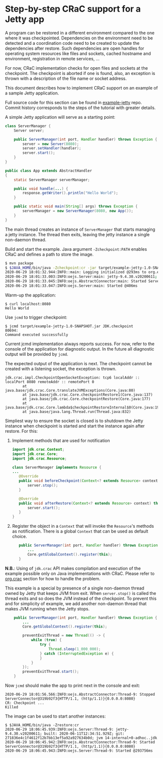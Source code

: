# Step-by-step CRaC support for a Jetty app

A program can be restored in a different environment compared to the one where it was checkpointed.
Dependencies on the environment need to be detected and a coordination code need to be created to update the dependencies after restore.
Such dependencies are open handles for operating system resources like files and sockets, cached hostname and environment, registration in remote services, ...

For now, CRaC implementation checks for open files and sockets at the checkpoint.
The checkpoint is aborted if one is found, also, an exception is thrown with a description of the file name or socket address.

This document describes how to implement CRaC support on an example of a sample Jetty application.

Full source code for this section can be found in [example-jetty](https://github.com/org-crac/example-jetty) repo.
Commit history corresponds to the steps of the tutorial with greater details.

A simple Jetty application will serve as a starting point:
```java
class ServerManager {
    Server server;

    public ServerManager(int port, Handler handler) throws Exception {
        server = new Server(8080);
        server.setHandler(handler);
        server.start();
    }
}

public class App extends AbstractHandler
{
    static ServerManager serverManager;

    public void handle(...) {
        response.getWriter().println("Hello World");
    }

    public static void main(String[] args) throws Exception {
        serverManager = new ServerManager(8080, new App());
    }
}
```

The main thread creates an instance of `ServerManager` that starts managing a jetty instance.
The thread then exits, leaving the jetty instance a single non-daemon thread.

Build and start the example.
Java argument `-Zcheckpoint:PATH` enables CRaC and defines a path to store the image.

```sh
$ mvn package
$ $JAVA_HOME/bin/java -Zcheckpoint:cr -jar target/example-jetty-1.0-SNAPSHOT.jar
2020-06-29 18:01:32.944:INFO::main: Logging initialized @293ms to org.eclipse.jetty.util.log.StdErrLog
2020-06-29 18:01:33.003:INFO:oejs.Server:main: jetty-9.4.30.v20200611; built: 2020-06-11T12:34:51.929Z; git: 271836e4c1f4612f12b7bb13ef5a92a927634b0d; jvm 14-internal+0-adhoc..jdk
2020-06-29 18:01:33.045:INFO:oejs.AbstractConnector:main: Started ServerConnector@319b92f3{HTTP/1.1, (http/1.1)}{0.0.0.0:8080}
2020-06-29 18:01:33.047:INFO:oejs.Server:main: Started @406ms
```

Warm-up the application:
```
$ curl localhost:8080
Hello World
```

Use `jcmd` to trigger checkpoint:

```
$ jcmd target/example-jetty-1.0-SNAPSHOT.jar JDK.checkpoint
80694:
Command executed successfully
```

Current jcmd implementation always reports success.
For now, refer to the console of the application for diagnostic output.
In the future all diagnostic output will be provided by `jcmd`.

The expected output of the application is next.
The checkpoint cannot be created with a listening socket, the exception is thrown.

```
jdk.crac.impl.CheckpointOpenSocketException: tcp6 localAddr :: localPort 8080 remoteAddr :: remotePort 0
        at java.base/jdk.crac.Core.translateJVMExceptions(Core.java:80)
        at java.base/jdk.crac.Core.checkpointRestore1(Core.java:137)
        at java.base/jdk.crac.Core.checkpointRestore(Core.java:177)
        at java.base/jdk.crac.Core.lambda$checkpointRestoreInternal$0(Core.java:194)
        at java.base/java.lang.Thread.run(Thread.java:832)
```

Simpliest way to ensure the socket is closed is to shutdown the Jetty instance when checkpoint is started and start the instance again after restore.
For this:

1. Implement methods that are used for notification
     ```java
    import jdk.crac.Context;
    import jdk.crac.Core;
    import jdk.crac.Resource;

    class ServerManager implements Resource {
    ...
        @Override
        public void beforeCheckpoint(Context<? extends Resource> context) throws Exception {
            server.stop();
        }

        @Override
        public void afterRestore(Context<? extends Resource> context) throws Exception {
            server.start();
        }
    }
    ```
2. Register the object in a `Context` that will invoke the `Resource`'s methods as notification.
There is a global `Context` that can be used as default choice.
     ```java
        public ServerManager(int port, Handler handler) throws Exception {
            ...
            Core.getGlobalContext().register(this);
        }
    ```

**N.B.**: Using of `jdk.crac` API makes compilation and execution of the example possible only on Java implementations with CRaC.
Please refer to [org.crac](README.md#orgcrac) section for how to handle the problem.

This example is a special by presence of a single non-daemon thread owned by Jetty that keeps JVM from exit.
When `server.stop()` is called the thread exits and so does the JVM instead of the checkpoint.
To prevent this and for simplicity of example, we add another non-daemon thread that makes JVM running when the Jetty stops.
```java
    public ServerManager(int port, Handler handler) throws Exception {
        ...
        Core.getGlobalContext().register(this);

        preventExitThread = new Thread(() -> {
            while (true) {
                try {
                    Thread.sleep(1_000_000);
                } catch (InterruptedException e) {
                }
            }
        });
        preventExitThread.start();
    }
```

Now `jcmd` should make the app to print next in the console and exit:
```
2020-06-29 18:01:56.566:INFO:oejs.AbstractConnector:Thread-9: Stopped ServerConnector@319b92f3{HTTP/1.1, (http/1.1)}{0.0.0.0:8080}
CR: Checkpoint ...
Killed
```

The image can be used to start another instances:
```
$ $JAVA_HOME/bin/java -Zrestore:cr
2020-06-29 18:06:45.939:INFO:oejs.Server:Thread-9: jetty-9.4.30.v20200611; built: 2020-06-11T12:34:51.929Z; git: 271836e4c1f4612f12b7bb13ef5a92a927634b0d; jvm 14-internal+0-adhoc..jdk
2020-06-29 18:06:45.942:INFO:oejs.AbstractConnector:Thread-9: Started ServerConnector@319b92f3{HTTP/1.1, (http/1.1)}{0.0.0.0:8080}
2020-06-29 18:06:45.943:INFO:oejs.Server:Thread-9: Started @293756ms
```


